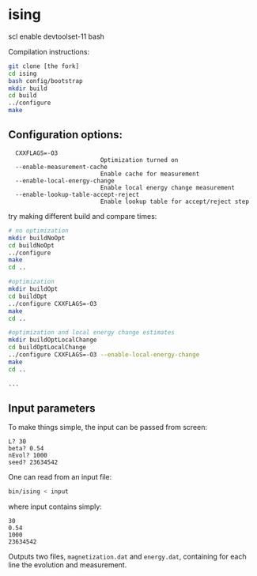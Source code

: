 # ising

scl enable devtoolset-11 bash

Compilation instructions:

``` bash
git clone [the fork]
cd ising
bash config/bootstrap
mkdir build
cd build
../configure
make
```

## Configuration options:

```
  CXXFLAGS=-O3
	                      Optimization turned on
  --enable-measurement-cache
                          Enable cache for measurement
  --enable-local-energy-change
                          Enable local energy change measurement
  --enable-lookup-table-accept-reject
                          Enable lookup table for accept/reject step
```

try making different build and compare times:

``` bash
# no optimization
mkdir buildNoOpt
cd buildNoOpt
../configure
make
cd ..

#optimization
mkdir buildOpt
cd buildOpt
../configure CXXFLAGS=-O3
make
cd ..

#optimization and local energy change estimates
mkdir buildOptLocalChange
cd buildOptLocalChange
../configure CXXFLAGS=-O3 --enable-local-energy-change
make
cd ..

...

```


## Input parameters

To make things simple, the input can be passed from screen:
```
L? 30
beta? 0.54
nEvol? 1000
seed? 23634542
```

One can read from an input file:
```bash
bin/ising < input
```
where input contains simply:

```
30
0.54
1000
23634542
```

Outputs two files, `magnetization.dat` and `energy.dat`, containing for each line the evolution and measurement.

